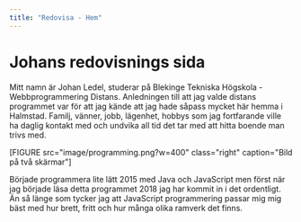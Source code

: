 ```yaml
---
title: "Redovisa - Hem"
---
```

Johans redovisnings sida
=========================

Mitt namn är Johan Ledel, studerar på Blekinge Tekniska Högskola - Webbprogrammering Distans.
Anledningen till att jag valde distans programmet var för att jag kände att jag hade 
såpass mycket här hemma i Halmstad. Familj, vänner, jobb, lägenhet, hobbys som jag fortfarande ville ha 
daglig kontakt med och undvika all tid det tar med att hitta boende man trivs med.

[FIGURE src="image/programming.png?w=400" class="right" caption="Bild på två skärmar"]


Började programmera lite lätt 2015 med Java och JavaScript men först när jag började läsa detta programmet 2018 jag
har kommit in i det ordentligt.
Än så länge som tycker jag att JavaScript programmering passar mig mig bäst med hur brett, fritt och
hur många olika ramverk det finns.

